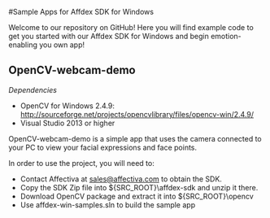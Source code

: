 #Sample Apps for Affdex SDK for Windows 

Welcome to our repository on GitHub! Here you will find example code to get you started with our Affdex SDK for Windows and begin emotion-enabling you own app!

OpenCV-webcam-demo
------------------

*Dependencies*

- OpenCV for Windows 2.4.9: http://sourceforge.net/projects/opencvlibrary/files/opencv-win/2.4.9/
- Visual Studio 2013 or higher

OpenCV-webcam-demo is a simple app that uses the camera connected to your PC to view your facial expressions and face points.

In order to use the project, you will need to:
- Contact Affectiva at sales@affectiva.com to obtain the SDK.
- Copy the SDK Zip file into ${SRC_ROOT}\affdex-sdk and unzip it there.
- Download OpenCV package and extract it into ${SRC_ROOT}\opencv
- Use affdex-win-samples.sln to build the sample app
